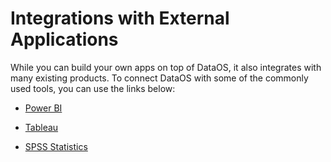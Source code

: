 # Integrations with External Applications

While you can build your own apps on top of DataOS, it also integrates with many existing products. To connect DataOS with some of the commonly used tools, you can use the links below:

- [Power BI](./bi_tools/powerbi/power_bi.md)

- [Tableau](./bi_tools/tableau/tableau.md)

- [SPSS Statistics](./bi_tools/spss/spss.md)